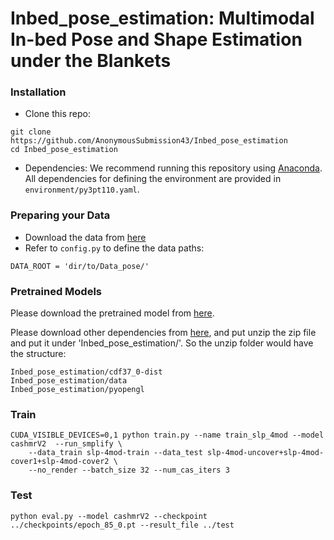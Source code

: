 # Inbed_pose_estimation: Multimodal In-bed Pose and Shape Estimation under the Blankets

### Installation
- Clone this repo:
``` 
git clone https://github.com/AnonymousSubmission43/Inbed_pose_estimation
cd Inbed_pose_estimation
```
- Dependencies:
We recommend running this repository using [Anaconda](https://docs.anaconda.com/anaconda/install/).
All dependencies for defining the environment are provided in `environment/py3pt110.yaml`.


### Preparing your Data
- Download the data from [here](https://drive.google.com/file/d/11gnOHa0VXYmLVR_fCH0c4_zR4zaCxRS2/view?usp=sharing)
- Refer to `config.py` to define the data paths:
```
DATA_ROOT = 'dir/to/Data_pose/' 
```

### Pretrained Models
Please download the pretrained model from [here](https://drive.google.com/drive/folders/1f-ZdVmjUPdPJGkYJkJJMFkyEEG8-RVmG?usp=sharing).

Please download other dependencies from [here](https://drive.google.com/file/d/10fpg5-NaDPjxzmTnyfSHGW13AtVoq_W4/view?usp=sharing), and put unzip the zip file and put it under 'Inbed_pose_estimation/'. So the unzip folder would have the structure:
```
Inbed_pose_estimation/cdf37_0-dist 
Inbed_pose_estimation/data
Inbed_pose_estimation/pyopengl
```

### Train
```
CUDA_VISIBLE_DEVICES=0,1 python train.py --name train_slp_4mod --model cashmrV2  --run_smplify \
	--data_train slp-4mod-train --data_test slp-4mod-uncover+slp-4mod-cover1+slp-4mod-cover2 \
	--no_render --batch_size 32 --num_cas_iters 3
```


### Test
```
python eval.py --model cashmrV2 --checkpoint ../checkpoints/epoch_85_0.pt --result_file ../test
```
